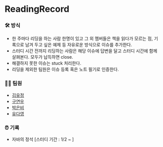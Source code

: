 # ReadingRecord

### 🛠 방식

- 한 주마다 리딩을 하는 사람 한명이 있고 그 외 멤버들은 책을 읽다가 모르는 점, 기록으로 남겨 두고 싶은 예제 등 자유로운 방식으로 이슈를 추가한다.
- 스터디 시간 전까지 리딩하는 사람은 해당 이슈에 답변을 달고 스터디 시간에 함께 살펴본다. 모두가 납득하면 close.
- 해결하지 못한 이슈는 stuck 처리한다.
- 리딩을 제외한 팀원은 이슈 등록 혹은 노트 필기로 인증한다.

### 👩‍💻 팀원

- [김유정](https://github.com/yujeongkimm)   
- [구연우](https://github.com/oownoey)  
- [박은비](https://github.com/Park-EunBi)  
- [유다영](https://github.com/allzeroyou) 

### ⏰ 기록

- 자바의 정석 [스터디 기간 : 1/2 ~ ]
